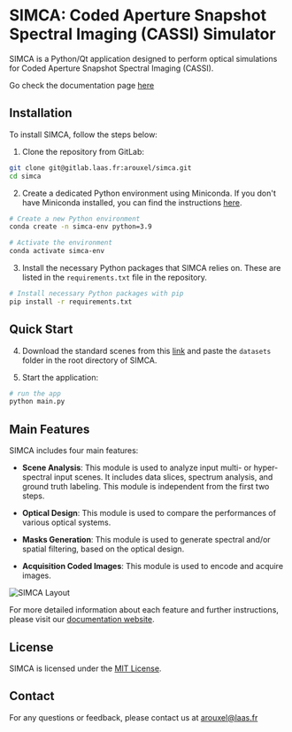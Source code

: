 # SIMCA: Coded Aperture Snapshot Spectral Imaging (CASSI) Simulator

SIMCA is a Python/Qt application designed to perform optical simulations for Coded Aperture Snapshot Spectral Imaging (CASSI). 

Go check the documentation page [here](https://arouxel.gitlab.io/simca-documentation/)

## Installation

To install SIMCA, follow the steps below:

1. Clone the repository from GitLab:

```bash
git clone git@gitlab.laas.fr:arouxel/simca.git
cd simca
```

2. Create a dedicated Python environment using Miniconda. If you don't have Miniconda installed, you can find the instructions [here](https://docs.conda.io/projects/conda/en/latest/user-guide/install/linux.html).

```bash
# Create a new Python environment
conda create -n simca-env python=3.9

# Activate the environment
conda activate simca-env
```

3. Install the necessary Python packages that SIMCA relies on. These are listed in the `requirements.txt` file in the repository.

```bash
# Install necessary Python packages with pip
pip install -r requirements.txt
```

## Quick Start

4. Download the standard scenes from this [link](https://cloud.laas.fr/index.php/s/zfh5RFmsjYfk108) and paste the `datasets` folder in the root directory of SIMCA.

5. Start the application:

```bash
# run the app
python main.py
```

## Main Features

SIMCA includes four main features:

- **Scene Analysis**: This module is used to analyze input multi- or hyper-spectral input scenes. It includes data slices, spectrum analysis, and ground truth labeling. This module is independent from the first two steps.

- **Optical Design**: This module is used to compare the performances of various optical systems.

- **Masks Generation**: This module is used to generate spectral and/or spatial filtering, based on the optical design.

- **Acquisition Coded Images**: This module is used to encode and acquire images.

![SIMCA Layout](/img/layout_general.svg)

For more detailed information about each feature and further instructions, please visit our [documentation website](https://arouxel.gitlab.io/simca-documentation/).

## License

SIMCA is licensed under the [MIT License](https://www.mit.edu/~amini/LICENSE.md).

## Contact

For any questions or feedback, please contact us at arouxel@laas.fr
